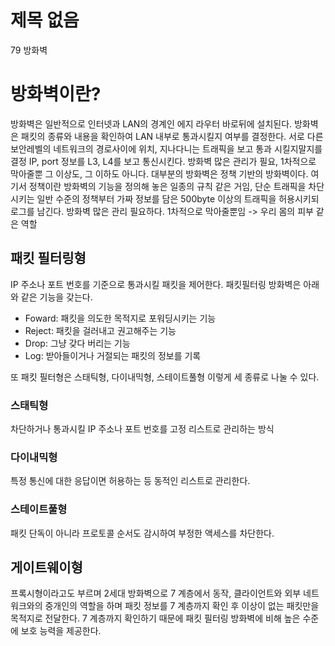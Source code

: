 # 제목 없음

79 방화벽

# 방화벽이란?

방화벽은 일반적으로 인터넷과 LAN의 경계인 에지 라우터 바로뒤에 설치된다. 방화벽은 패킷의 종류와 내용을 확인하여 LAN 내부로 통과시킬지 여부를 결정한다.
서로 다른 보안레벨의 네트워크의 경로사이에 위치, 지나다니는 트래픽을 보고 통과 시킬지말지를 결정 IP, port 정보를 L3, L4를 보고 통신시킨다.
방화벽 많은 관리가 필요, 1차적으로 막아줄뿐 그 이상도, 그 이하도 아니다.
대부분의 방화벽은 정책 기반의 방화벽이다. 여기서 정책이란 방화벽의 기능을 정의해 놓은 일종의 규칙 같은 거임, 단순 트래픽을 차단시키는 일반 수준의 정책부터 가짜 정보를 담은 500byte 이상의 트래픽을 허용시키되 로그를 남긴다.
방화벽 많은 관리 필요하다. 1차적으로 막아줄뿐임 -> 우리 몸의 피부 같은 역할

## 패킷 필터링형

IP 주소나 포트 번호를 기준으로 통과시킬 패킷을 제어한다. 패킷필터링 방화벽은 아래와 같은 기능을 갖는다.

- Foward: 패킷을 의도한 목적지로 포워딩시키는 기능
- Reject: 패킷을 걸러내고 권고해주는 기능
- Drop: 그냥 갖다 버리는 기능
- Log: 받아들이거나 거절되는 패킷의 정보를 기록

또 패킷 필터형은 스태틱형, 다이내믹형, 스테이트풀형 이렇게 세 종류로 나눌 수 있다.

### 스태틱형

차단하거나 통과시킬 IP 주소나 포트 번호를 고정 리스트로 관리하는 방식

### 다이내믹형

특정 통신에 대한 응답이면 허용하는 등 동적인 리스트로 관리한다.

### 스테이트풀형

패킷 단독이 아니라 프로토콜 순서도 감시하여 부정한 액세스를 차단한다.

## 게이트웨이형

프록시형이라고도 부르며 2세대 방화벽으로 7 계층에서 동작, 클라이언트와 외부 네트워크와의 중개인의 역할을 하며 패킷 정보를 7 계층까지 확인 후 이상이 없는 패킷만을 목적지로 전달한다. 7 계층까지 확인하기 때문에 패킷 필터링 방화벽에 비해 높은 수준에 보호 능력을 제공한다.